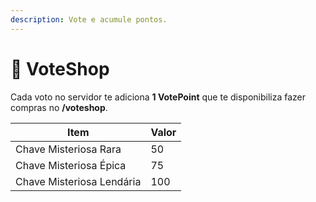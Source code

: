 ```yaml
---
description: Vote e acumule pontos.
---
```


# 🛒 VoteShop

Cada voto no servidor te adiciona **1 VotePoint** que te disponibiliza fazer compras no **/voteshop**.

| Item                      | Valor |
| ------------------------- | ----- |
| Chave Misteriosa Rara     | 50    |
| Chave Misteriosa Épica    | 75    |
| Chave Misteriosa Lendária | 100   |
